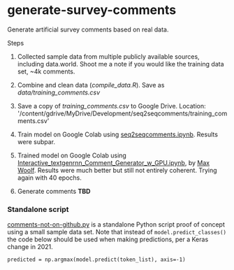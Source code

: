 # generate-survey-comments

Generate artificial survey comments based on real data.

Steps

1.  Collected sample data from multiple publicly available sources, including data.world. Shoot me a note if you would like the training data set, \~4k comments.

2.  Combine and clean data (*compile_data.R*). Save as *data/training_comments.csv*

3.  Save a copy of *training_comments.csv* to Google Drive. Location: '/content/gdrive/MyDrive/Development/seq2seqcomments/training_comments.csv'

4.  Train model on Google Colab using [seq2seqcomments.ipynb](https://github.com/harryahlas/generate-survey-comments/blob/master/seq2seqcomments.ipynb). Results were subpar.

5.  Trained model on Google Colab using [Interactive_textgenrnn_Comment_Generator_w_GPU.ipynb](https://github.com/harryahlas/generate-survey-comments/blob/master/Interactive_textgenrnn_Comment_Generator_w_GPU.ipynb), by [Max Woolf](https://minimaxir.com/). Results were much better but still not entirely coherent. Trying again with 40 epochs.

5.  Generate comments **TBD**

### Standalone script

[comments-not-on-github.py](https://github.com/harryahlas/generate-survey-comments/blob/master/comments-not-on-github.py) is a standalone Python script proof of concept using a small sample data set. Note that instead of `model.predict_classes()` the code below should be used when making predictions, per a Keras change in 2021.

`predicted = np.argmax(model.predict(token_list), axis=-1)`

   
